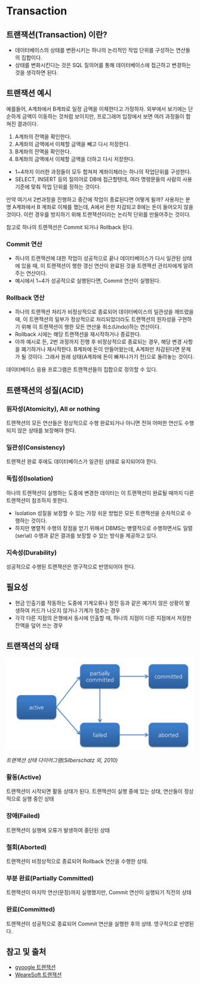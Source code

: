 Transaction
===
## 트랜잭션(Transaction) 이란?
- 데이터베이스의 상태를 변환시키는 하나의 논리적인 작업 단위를 구성하는 연산들의 집합이다.
- 상태를 변화시킨다는 것은 SQL 질의어를 통해 데이터베이스에 접근하고 변경하는 것을 생각하면 된다.

## 트랜잭션 예시
예를들어, A계좌에서 B계좌로 일정 금액을 이체한다고 가정하자. 외부에서 보기에는 단순하게 금액이 이동하는 것처럼 보이지만,
프로그래머 입장에서 보면 여러 과정들이 합쳐진 결과이다.
1. A계좌의 잔액을 확인한다.
2. A계좌의 금액에서 이체할 금액을 빼고 다시 저장한다.
3. B계좌의 잔액을 확인한다.
4. B계좌의 금액에서 이체할 금액을 더하고 다시 저장한다.

- 1~4까지 이러한 과정들이 모두 합쳐져 계좌이체라는 하나의 작업단위를 구성한다.
- SELECT, INSERT 등의 질의어로 DB에 접근할텐데, 여러 명령문들의 사람의 사용 기준에 맞춰 작업 단위를 정하는 것이다.

만약 여기서 2번과정을 진행하고 중간에 작업이 종료된다면 어떻게 될까? 사용자는 분명 A계좌에서 B 계좌로 이체를 했는데,
A에서 돈만 차감되고 B에는 돈이 들어오지 않을 것이다. 이런 경우를 방지하기 위해 트랜잭션이라는 논리적 단위를 만들어주는 것이다.

참고로 하나의 트랜잭션은 Commit 되거나 Rollback 된다.

### Commit 연산
- 하나의 트랜잭션에 대한 작업이 성공적으로 끝나 데이터베이스가 다시 일관된 상태에 있을 때, 
이 트랜잭션이 행한 갱신 연산이 완료된 것을 트랜잭션 관리자에게 알려주는 연산이다.
- 예시에서 1~4가 성공적으로 실행된다면, Commit 연산이 실행된다.
### Rollback 연산
- 하나의 트랜잭션 처리가 비정상적으로 종료되어 데이터베이스의 일관성을 깨뜨렸을 때,
이 트랜잭션의 일부가 정상적으로 처리되었더라도 트랜잭션의 원자성을 구현하기 위해 이 트랜잭션이 행한 모든 연산을 취소(Undo)하는 연산이다.
- Rollback 시에는 해당 트랜잭션을 재시작하거나 종료한다.
- 아까 예시로 든, 2번 과정까지 진행 후 비정상적으로 종료되는 경우, 해당 변경 사항을 폐기하거나 재시작한다.
B계좌에 돈이 안들어왔는데, A계좌만 차감된다면 문제가 될 것이다. 그래서 원래 상태(A계좌에 돈이 빠져나가기 전)으로 돌려놓는 것이다.

데이터베이스 응용 프로그램은 트랜잭션들의 집합으로 정의할 수 있다.

## 트랜잭션의 성질(ACID)
### 원자성(Atomicity), All or nothing
트랜잭션의 모든 연산들은 정상적으로 수행 완료되거나 아니면 전혀 어떠한 연산도 수행되지 않은 상태를 보장해야 한다.
### 일관성(Consistency)
트랜잭션 완료 후에도 데이터베이스가 일관된 상태로 유지되어야 한다.
### 독립성(Isolation)
하나의 트랜잭션이 실행하는 도중에 변경한 데이터는 이 트랜잭션이 완료될 때까지 다른 트랜잭션이 참조하지 못한다.
- Isolation 성질을 보장할 수 있는 가장 쉬운 방법은 모든 트랜잭션을 순차적으로 수행하는 것이다. 
- 하지만 병렬적 수행의 장점을 얻기 위해서 DBMS는 병렬적으로 수행하면서도 일렬(serial) 수행과 같은 결과를 보장할 수 있는 방식을 제공하고 있다.
### 지속성(Durability)
성공적으로 수행된 트랜잭션은 영구적으로 반영되어야 한다.

## 필요성
- 현금 인출기를 작동하는 도중에 기계오류나 정전 등과 같은 예기치 않은 상황이 발생하여 카드가 나오지 않거나 기계가 멈추는 경우
- 각각 다른 지점의 은행에서 동시에 인출할 때, 하나의 지점이 다른 지점에서 저장한 잔액을 덮어 쓰는 경우

## 트랜잭션의 상태
![img.png](./images/transcation_status.png)

*트랜잭션 상태 다이어그램(Silberschatz 외, 2010)*

### 활동(Active)
트랜잭션이 시작되면 활동 상태가 된다. 트랜잭션이 실행 중에 있는 상태, 연산들이 정상적으로 실행 중인 상태
### 장애(Failed)
트랜잭션이 실행에 오류가 발생하여 중단된 상태
### 철회(Aborted)
트랜잭션이 비정상적으로 종료되어 Rollback 연산을 수행한 상태. 
### 부분 완료(Partially Committed)
트랜잭션이 마지막 연산(문장)까지 실행했지만, Commit 연산이 실행되기 직전의 상태
### 완료(Committed)
트랜잭션이 성공적으로 종료되어 Commit 연산을 실행한 후의 상태. 영구적으로 반영된다.

## 참고 및 출처
- [gyoogle 트랜잭션](https://gyoogle.dev/blog/computer-science/data-base/Transaction.html)
- [WeareSoft 트랜잭션](https://github.com/WeareSoft/tech-interview/blob/master/contents/db.md#%ED%8A%B8%EB%9E%9C%EC%9E%AD%EC%85%98%EC%9D%B4%EB%9E%80) 

